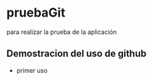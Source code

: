 # pruebaGit
para realizar la prueba de la aplicación
## Demostracion del uso de github
- primer uso
